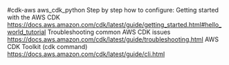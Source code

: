 #cdk-aws
aws_cdk_python
Step by step how to configure:
Getting started with the AWS CDK
https://docs.aws.amazon.com/cdk/latest/guide/getting_started.html#hello_world_tutorial
Troubleshooting common AWS CDK issues
https://docs.aws.amazon.com/cdk/latest/guide/troubleshooting.html
AWS CDK Toolkit (cdk command)
https://docs.aws.amazon.com/cdk/latest/guide/cli.html